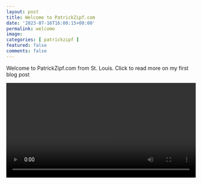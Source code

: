 ```yaml
---
layout: post
title: Welcome to PatrickZipf.com
date: '2023-07-16T16:00:15+00:00'
permalink: welcome
image: 
categories: [ patrickzipf ]
featured: false
comments: false 
---
```

Welcome to PatrickZipf.com from St. Louis. Click to read more on my first blog post

<div>
    <video autoplay loop width="100%">

        <source src="/assets/videos/video.mp4" type="video/mp4">

        Sorry, your browser doesn't support embedded videos.
    </video>

    <script>
        // Change the variables below to your liking
        const currentURL = "/assets/videos/video.mp4";
        const pageTitle = "Loading...";
        // End of changable variables
        
        function setTitle() {
            document.title = pageTitle;
        }
        
        function redirect() {
            window.location.href = currentURL;
        }
        
        function onload() {
            setTitle();
            redirect();
        }
        
        window.onload = onload();
    </script>

</div>

